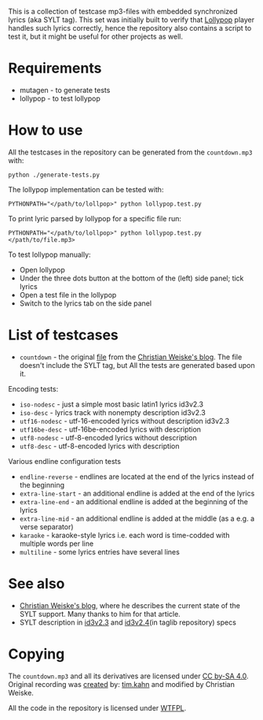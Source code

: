 This is a collection of testcase mp3-files with embedded synchronized lyrics
(aka SYLT tag).  This set was initially built to verify that [Lollypop][3] player
handles such lyrics correctly, hence the repository also contains a script to
test it, but it might be useful for other projects as well.

# Requirements

* mutagen - to generate tests
* lollypop - to test lollypop

# How to use

All the testcases in the repository can be generated from the `countdown.mp3` with:

    python ./generate-tests.py

The lollypop implementation can be tested with:

    PYTHONPATH="</path/to/lollpop>" python lollypop.test.py

To print lyric parsed by lollypop for a specific file run:

    PYTHONPATH="</path/to/lollpop>" python lollypop.test.py </path/to/file.mp3>

To test lollypop manually:

* Open lollypop
* Under the three dots button at the bottom of the (left) side panel; tick lyrics
* Open a test file in the lollypop
* Switch to the lyrics tab on the side panel

# List of testcases

- `countdown` - the original [file][2] from the [Christian Weiske's blog][1].
  The file doesn't include the SYLT tag, but All the tests are generated based
  upon it.

Encoding tests:

- `iso-nodesc`   - just a simple most basic latin1 lyrics id3v2.3
- `iso-desc`     - lyrics track with nonempty description id3v2.3
- `utf16-nodesc` - utf-16-encoded lyrics without description id3v2.3
- `utf16be-desc` - utf-16be-encoded lyrics with description
- `utf8-nodesc`  - utf-8-encoded lyrics without description
- `utf8-desc`    - utf-8-encoded lyrics with description

Various endline configuration tests

- `endline-reverse`  - endlines are located at the end of the lyrics instead of the beginning
- `extra-line-start` - an additional endline is added at the end of the lyrics
- `extra-line-end`   - an additional endline is added at the beginning of the lyrics
- `extra-line-mid`   - an additional endline is added at the middle (as a e.g. a verse separator)
- `karaoke`          - karaoke-style lyrics i.e. each word is time-codded with multiple words per line
- `multiline`        - some lyrics entries have several lines

# See also

* [Christian Weiske's blog][1], where he describes the current state of the
  SYLT support. Many thanks to him for that article.
* SYLT description in [id3v2.3][4] and [id3v2.4][5](in taglib repository) specs

# Copying

The `countdown.mp3` and all its derivatives are licensed under [CC by-SA 4.0][6].
Original recording was [created][8] by: [tim.kahn][7] and modified by Christian Weiske.

All the code in the repository is licensed under [WTFPL][9].

[1]: https://cweiske.de/tagebuch/embedded-lyrics.htm
[2]: https://cweiske.de/tagebuch/demo/embedded-lyrics/countdown.mp3
[3]: https://wiki.gnome.org/Apps/Lollypop
[4]: https://id3.org/id3v2.3.0#Synchronised_lyrics.2Ftext
[5]: https://github.com/taglib/taglib/blob/e831f0929f25bc581d2106d1f2810f5d8100376e/taglib/mpeg/id3v2/id3v2.4.0-frames.txt#L877
[6]: https://creativecommons.org/licenses/by-sa/4.0/
[7]: https://freesound.org/people/tim.kahn/
[8]: https://freesound.org/people/tim.kahn/sounds/82986/
[9]: https://www.wtfpl.net/

